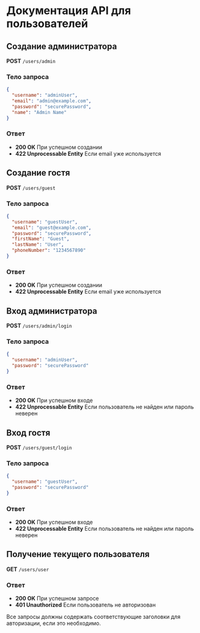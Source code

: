 # Документация API для пользователей

## Создание администратора

**POST** `/users/admin`

### Тело запроса

```json
{
  "username": "adminUser",
  "email": "admin@example.com",
  "password": "securePassword",
  "name": "Admin Name"
}
```

### Ответ

- **200 OK** При успешном создании
- **422 Unprocessable Entity** Если email уже используется

## Создание гостя

**POST** `/users/guest`

### Тело запроса

```json
{
  "username": "guestUser",
  "email": "guest@example.com",
  "password": "securePassword",
  "firstName": "Guest",
  "lastName": "User",
  "phoneNumber": "1234567890"
}
```

### Ответ

- **200 OK** При успешном создании
- **422 Unprocessable Entity** Если email уже используется

## Вход администратора

**POST** `/users/admin/login`

### Тело запроса

```json
{
  "username": "adminUser",
  "password": "securePassword"
}
```

### Ответ

- **200 OK** При успешном входе
- **422 Unprocessable Entity** Если пользователь не найден или пароль неверен

## Вход гостя

**POST** `/users/guest/login`

### Тело запроса

```json
{
  "username": "guestUser",
  "password": "securePassword"
}
```

### Ответ

- **200 OK** При успешном входе
- **422 Unprocessable Entity** Если пользователь не найден или пароль неверен

## Получение текущего пользователя

**GET** `/users/user`

### Ответ

- **200 OK** При успешном запросе
- **401 Unauthorized** Если пользователь не авторизован

Все запросы должны содержать соответствующие заголовки для авторизации, если это необходимо.
